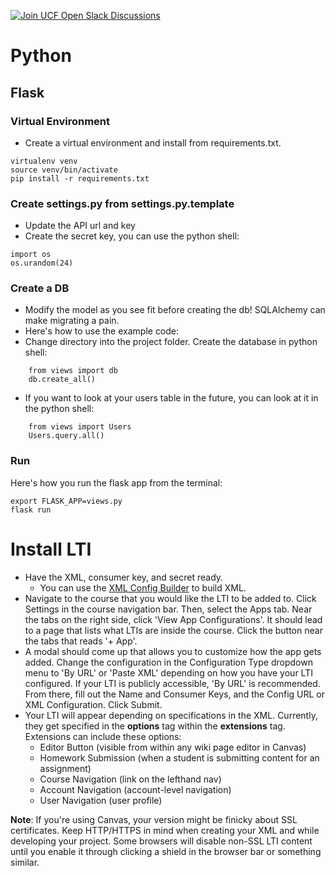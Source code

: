 [![Join UCF Open Slack Discussions](https://ucf-open-slackin.herokuapp.com/badge.svg)](https://ucf-open-slackin.herokuapp.com/)

# Python
## Flask


### Virtual Environment
- Create a virtual environment and install from requirements.txt.

```
virtualenv venv
source venv/bin/activate
pip install -r requirements.txt
```

### Create settings.py from settings.py.template
- Update the API url and key
- Create the secret key, you can use the python shell:

```
import os
os.urandom(24)
```


### Create a DB
- Modify the model as you see fit before creating the db! SQLAlchemy can make migrating a pain.
- Here's how to use the example code:
- Change directory into the project folder. Create the database in python shell:
```
    from views import db
    db.create_all()
```
- If you want to look at your users table in the future, you can look at it in the python shell:
```
    from views import Users
    Users.query.all()
```

### Run
Here's how you run the flask app from the terminal:
```
export FLASK_APP=views.py
flask run
```

# Install LTI
- Have the XML, consumer key, and secret ready.
    - You can use the [XML Config Builder](https://www.edu-apps.org/build_xml.html) to build XML.
- Navigate to the course that you would like the LTI to be added to. Click Settings in the course navigation bar. Then, select the Apps tab. Near the tabs on the right side, click 'View App Configurations'. It should lead to a page that lists what LTIs are inside the course. Click the button near the tabs that reads '+ App'.
- A modal should come up that allows you to customize how the app gets added. Change the configuration in the Configuration Type dropdown menu to 'By URL' or 'Paste XML' depending on how you have your LTI configured. If your LTI is publicly accessible, 'By URL' is recommended. From there, fill out the Name and Consumer Keys, and the Config URL or XML Configuration. Click Submit.
- Your LTI will appear depending on specifications in the XML. Currently, they get specified in the **options** tag within the **extensions** tag. Extensions can include these options:
    - Editor Button (visible from within any wiki page editor in Canvas)
    - Homework Submission (when a student is submitting content for an assignment)
    - Course Navigation (link on the lefthand nav)
    - Account Navigation (account-level navigation)
    - User Navigation (user profile)

**Note**: If you're using Canvas, your version might be finicky about SSL certificates. Keep HTTP/HTTPS in mind when creating your XML and while developing your project. Some browsers will disable non-SSL LTI content until you enable it through clicking a shield in the browser bar or something similar.